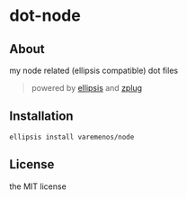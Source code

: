 # dot-node

## About

my node related (ellipsis compatible) dot files

> powered by [ellipsis](https://github.com/ellipsis/ellipsis) and [zplug](https://github.com/zplug/zplug)

## Installation

```
ellipsis install varemenos/node
```

## License

the MIT license
